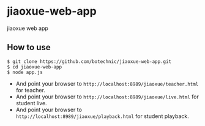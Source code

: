 # jiaoxue-web-app

jiaoxue web app

## How to use

```
$ git clone https://github.com/botechnic/jiaoxue-web-app.git
$ cd jiaoxue-web-app
$ node app.js
```

* And point your browser to `http://localhost:8989/jiaoxue/teacher.html` for teacher. 
* And point your browser to `http://localhost:8989/jiaoxue/live.html` for student live. 
* And point your browser to `http://localhost:8989/jiaoxue/playback.html` for student playback. 

